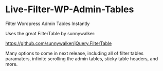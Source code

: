Live-Filter-WP-Admin-Tables
===========================

Filter Wordpress Admin Tables Instantly

Uses the great FilterTable by sunnywalker:

https://github.com/sunnywalker/jQuery.FilterTable


Many options to come in next release, including all of filter tables paramaters, infinite scrolling the admin tables, sticky table headers, and more.


